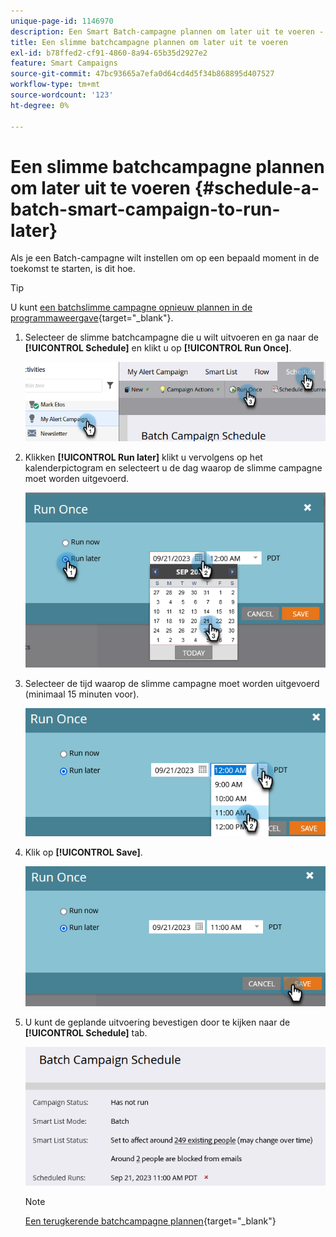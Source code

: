 ```yaml
---
unique-page-id: 1146970
description: Een Smart Batch-campagne plannen om later uit te voeren - Marketo Docs - Productdocumentatie
title: Een slimme batchcampagne plannen om later uit te voeren
exl-id: b78ffed2-cf91-4860-8a94-65b35d2927e2
feature: Smart Campaigns
source-git-commit: 47bc93665a7efa0d64cd4d5f34b868895d407527
workflow-type: tm+mt
source-wordcount: '123'
ht-degree: 0%

---
```


# Een slimme batchcampagne plannen om later uit te voeren {#schedule-a-batch-smart-campaign-to-run-later}

Als je een Batch-campagne wilt instellen om op een bepaald moment in de toekomst te starten, is dit hoe.

>[!TIP]
>
>U kunt [een batchslimme campagne opnieuw plannen in de programmaweergave](/help/marketo/product-docs/core-marketo-concepts/programs/program-schedule-view/reschedule-a-batch-smart-campaign-in-the-program-schedule-view.md){target="_blank"}.

1. Selecteer de slimme batchcampagne die u wilt uitvoeren en ga naar de **[!UICONTROL Schedule]** en klikt u op **[!UICONTROL Run Once]**.

   ![](assets/schedule-a-batch-smart-campaign-to-run-later-1.png)

1. Klikken **[!UICONTROL Run later]** klikt u vervolgens op het kalenderpictogram en selecteert u de dag waarop de slimme campagne moet worden uitgevoerd.

   ![](assets/schedule-a-batch-smart-campaign-to-run-later-2.png)

1. Selecteer de tijd waarop de slimme campagne moet worden uitgevoerd (minimaal 15 minuten voor).

   ![](assets/schedule-a-batch-smart-campaign-to-run-later-3.png)

1. Klik op **[!UICONTROL Save]**.

   ![](assets/schedule-a-batch-smart-campaign-to-run-later-4.png)

1. U kunt de geplande uitvoering bevestigen door te kijken naar de **[!UICONTROL Schedule]** tab.

   ![](assets/schedule-a-batch-smart-campaign-to-run-later-5.png)

   >[!NOTE]
   >
   >[Een terugkerende batchcampagne plannen](/help/marketo/product-docs/core-marketo-concepts/smart-campaigns/using-smart-campaigns/schedule-a-recurring-batch-campaign.md){target="_blank"}

